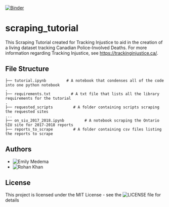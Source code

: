 [![Binder](https://mybinder.org/badge_logo.svg)](https://mybinder.org/v2/gh/emedema/scraping_tutorial/HEAD?)
# scraping_tutorial
This Scraping Tutorial created for Tracking Injustice to aid in the creation of a living dataset tracking Canadian Police-Involved Deaths. For more information regarding Tracking Injustice, see https://trackinginjustice.ca/.

## File Structure

```
├── tutorial.ipynb         # A notebook that condenses all of the code into one python notebook
.
├── requirements.txt         # A txt file that lists all the library requirements for the tutorial
.
├── requested_scripts         # A folder containing scripts scraping the requested sites
...
├── on_siu_2017_2018.ipynb         # A notebook scraping the Ontario SIU site for 2017-2018 reports
├── reports_to_scrape         # A folder containing csv files listing the reports to scrape
```

## Authors

- ![Emily Medema]("https://github.com/emedema")
- ![Rohan Khan]("https://github.com/rohanfaiyazkhan")

## License

This project is licensed under the MIT License - see the ![LICENSE]("https://github.com/emedema/scraping_tutorial/blob/main/LICENSE") file for details
